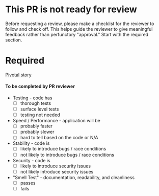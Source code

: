 # This PR is not ready for review

Before requesting a review, please make a checklist for the reviewer to follow and check off. This helps guide the reviewer to give meaningful feedback rather than perfunctory "approval." Start with the required section.

# Required

[Pivotal story](https://www.pivotaltracker.com/story/show/PIVOTAL_ID)

#### To be completed by PR reviewer
- Testing - code has
  - [ ] thorough tests
  - [ ] surface level tests
  - [ ] testing not needed
- Speed / Performance - application will be
  - [ ] probably faster
  - [ ] probably slower
  - [ ] hard to tell based on the code or N/A
- Stability - code is
  - [ ] likely to introduce bugs / race conditions
  - [ ] not likely to introduce bugs / race conditions
- Security - code is
  - [ ] likely to introduce security issues
  - [ ] not likely introduce security issues
- "Smell Test" - documentation, readability, and cleanliness
  - [ ] passes
  - [ ] fails
